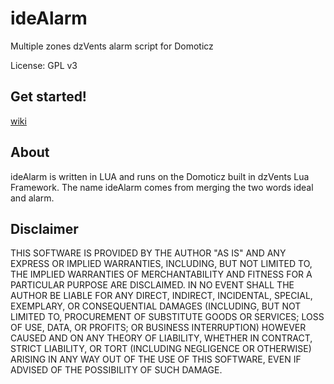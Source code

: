 # ideAlarm
Multiple zones dzVents alarm script for Domoticz

License: GPL v3

## Get started!
[wiki](https://github.com/DewGew/ideAlarm/wiki)

## About
ideAlarm is written in LUA and runs on the Domoticz built in dzVents Lua Framework.
The name ideAlarm comes from merging the two words ideal and alarm.

## Disclaimer
THIS SOFTWARE IS PROVIDED BY THE AUTHOR "AS IS" AND ANY EXPRESS OR IMPLIED WARRANTIES, INCLUDING, BUT NOT LIMITED TO, THE IMPLIED WARRANTIES OF MERCHANTABILITY AND FITNESS FOR A PARTICULAR PURPOSE ARE DISCLAIMED. IN NO EVENT SHALL THE AUTHOR BE LIABLE FOR ANY DIRECT, INDIRECT, INCIDENTAL, SPECIAL, EXEMPLARY, OR CONSEQUENTIAL DAMAGES (INCLUDING, BUT NOT LIMITED TO, PROCUREMENT OF SUBSTITUTE GOODS OR SERVICES; LOSS OF USE, DATA, OR PROFITS; OR BUSINESS INTERRUPTION) HOWEVER CAUSED AND ON ANY THEORY OF LIABILITY, WHETHER IN CONTRACT, STRICT LIABILITY, OR TORT (INCLUDING NEGLIGENCE OR OTHERWISE) ARISING IN ANY WAY OUT OF THE USE OF THIS SOFTWARE, EVEN IF ADVISED OF THE POSSIBILITY OF SUCH DAMAGE.
